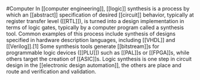 #Computer 
In [[computer engineering]], [[logic]] synthesis is a process by which an [[abstract]] specification of desired [[circuit]] behavior, typically at register transfer level ([[RTL]]), is turned into a design implementation in terms of logic gates, typically by a computer program called a synthesis tool. Common examples of this process include synthesis of designs specified in hardware description languages, including [[VHDL]] and [[Verilog]].[1] Some synthesis tools generate [[bitstream]]s for programmable logic devices ([[PLU]]) such as [[PAL]]s or [[FPGA]]s, while others target the creation of [[ASIC]]s. Logic synthesis is one step in circuit design in the [[electronic design automation]], the others are place and route and verification and validation.
